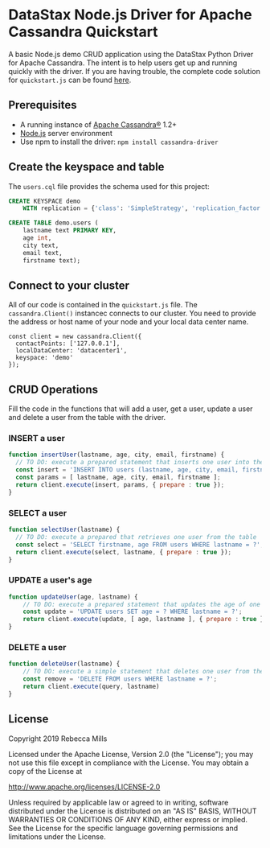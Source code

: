 # DataStax Node.js Driver for Apache Cassandra Quickstart

A basic Node.js demo CRUD application using the DataStax Python Driver for Apache Cassandra. 
The intent is to help users get up and running quickly with the driver. 
If you are having trouble, the complete code solution for `quickstart.js` can be found [here](https://gist.github.com/beccam/270bff058b9e790bc4f1f19c8e99d473).

## Prerequisites
  * A running instance of [Apache Cassandra®](http://cassandra.apache.org/download/) 1.2+
  * [Node.js](https://nodejs.org/en/download/) server environment
  * Use npm to install the driver: `npm install cassandra-driver`
  
  ## Create the keyspace and table
The `users.cql` file provides the schema used for this project:

```sql
CREATE KEYSPACE demo
    WITH replication = {'class': 'SimpleStrategy', 'replication_factor': '1'};

CREATE TABLE demo.users (
    lastname text PRIMARY KEY,
    age int,
    city text,
    email text,
    firstname text);
```

## Connect to your cluster

All of our code is contained in the `quickstart.js` file. 
The `cassandra.Client()` instancec connects to our cluster.
You need to provide the address or host name of your node and your local data center name.
```javascipt
const client = new cassandra.Client({ 
  contactPoints: ['127.0.0.1'], 
  localDataCenter: 'datacenter1',  
  keyspace: 'demo' 
});
```

## CRUD Operations
Fill the code in the functions that will add a user, get a user, update a user and delete a user from the table with the driver.

### INSERT a user
```javascript
function insertUser(lastname, age, city, email, firstname) {
  // TO DO: execute a prepared statement that inserts one user into the table
  const insert = 'INSERT INTO users (lastname, age, city, email, firstname) VALUES (?,?,?,?,?)';
  const params = [ lastname, age, city, email, firstname ];
  return client.execute(insert, params, { prepare : true });
}
```
### SELECT a user
```javascript
function selectUser(lastname) {
  // TO DO: execute a prepared that retrieves one user from the table
  const select = 'SELECT firstname, age FROM users WHERE lastname = ?';
  return client.execute(select, lastname, { prepare : true });
}
```

### UPDATE a user's age
```javascript
function updateUser(age, lastname) {
    // TO DO: execute a prepared statement that updates the age of one user
    const update = 'UPDATE users SET age = ? WHERE lastname = ?';
    return client.execute(update, [ age, lastname ], { prepare : true } )
}
```   

### DELETE a user
```javascript
function deleteUser(lastname) {
    // TO DO: execute a simple statement that deletes one user from the table
    const remove = 'DELETE FROM users WHERE lastname = ?';
    return client.execute(query, lastname)
}
```
 ## License
Copyright 2019 Rebecca Mills

Licensed under the Apache License, Version 2.0 (the "License");
you may not use this file except in compliance with the License.
You may obtain a copy of the License at

http://www.apache.org/licenses/LICENSE-2.0

Unless required by applicable law or agreed to in writing, software
distributed under the License is distributed on an "AS IS" BASIS,
WITHOUT WARRANTIES OR CONDITIONS OF ANY KIND, either express or implied.
See the License for the specific language governing permissions and
limitations under the License.   


